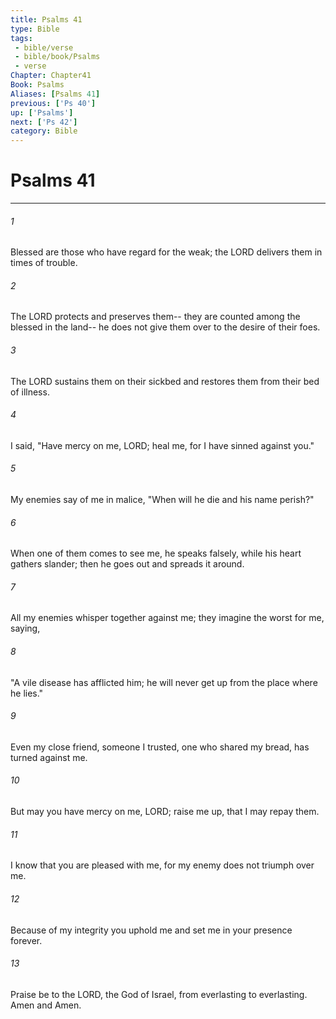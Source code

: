 ```yaml
---
title: Psalms 41
type: Bible
tags:
 - bible/verse
 - bible/book/Psalms
 - verse
Chapter: Chapter41
Book: Psalms
Aliases: [Psalms 41]
previous: ['Ps 40']
up: ['Psalms']
next: ['Ps 42']
category: Bible
---
```

# Psalms 41

***


###### 1 
Blessed are those who have regard for the weak; the LORD delivers them in times of trouble. 

###### 2 
The LORD protects and preserves them-- they are counted among the blessed in the land-- he does not give them over to the desire of their foes. 

###### 3 
The LORD sustains them on their sickbed and restores them from their bed of illness. 

###### 4 
I said, "Have mercy on me, LORD; heal me, for I have sinned against you." 

###### 5 
My enemies say of me in malice, "When will he die and his name perish?" 

###### 6 
When one of them comes to see me, he speaks falsely, while his heart gathers slander; then he goes out and spreads it around. 

###### 7 
All my enemies whisper together against me; they imagine the worst for me, saying, 

###### 8 
"A vile disease has afflicted him; he will never get up from the place where he lies." 

###### 9 
Even my close friend, someone I trusted, one who shared my bread, has turned against me. 

###### 10 
But may you have mercy on me, LORD; raise me up, that I may repay them. 

###### 11 
I know that you are pleased with me, for my enemy does not triumph over me. 

###### 12 
Because of my integrity you uphold me and set me in your presence forever. 

###### 13 
Praise be to the LORD, the God of Israel, from everlasting to everlasting. Amen and Amen. 
